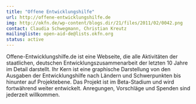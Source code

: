 ```yaml
---
title: "Offene Entwicklungshilfe"
url: http://offene-entwicklungshilfe.de
img: http://okfn.de/wp-content/blogs.dir/21/files/2011/02/0042.png
contact: Claudia Schwegmann, Christian Kreutz
mailingliste: open-aid-de@lists.okfn.org
status: active
---
```


Offene-Entwicklungshilfe.de ist eine Webseite, die alle Aktivitäten der staatlichen, deutschen Entwicklungszusammenarbeit der letzten 10 Jahre im Detail darstellt. Ihr Kern ist eine graphische Darstellung von den Ausgaben der Entwicklungshilfe nach Ländern und Schwerpunkten bis hinunter auf Projektebene. Das Projekt ist im Beta-Stadium und wird fortwährend weiter entwickelt. Anregungen, Vorschläge und Spenden sind jederzeit willkommen.

